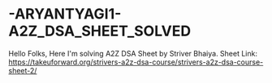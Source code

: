 # -ARYANTYAGI1-A2Z_DSA_SHEET_SOLVED
Hello Folks, Here I'm solving A2Z DSA Sheet by Striver Bhaiya. Sheet Link: https://takeuforward.org/strivers-a2z-dsa-course/strivers-a2z-dsa-course-sheet-2/
